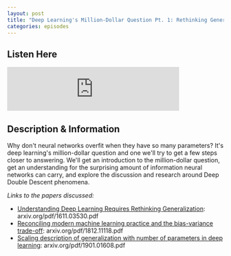 ```yaml
---
layout: post
title: "Deep Learning's Million-Dollar Question Pt. 1: Rethinking Generalization and Why We Should Care | Ep. 1"
categories: episodes
---
```


## Listen Here
<html>
  <iframe src="https://anchor.fm/andre-ye/embed/episodes/Deep-Learnings-Million-Dollar-Question-Pt--1-Rethinking-Generalization-and-Why-We-Care--Ep--1-eqa00d/a-a4iv72p" height="102px" width="400px" frameborder="0" scrolling="no"></iframe>
</html>

## Description & Information
Why don't neural networks overfit when they have so many parameters? It's deep learning's million-dollar question and one we'll try to get a few steps closer to answering. We'll get an introduction to the million-dollar question, get an understanding for the surprising amount of information neural networks can carry, and explore the discussion and research around Deep Double Descent phenomena.

*Links to the papers discussed:*
- <a href="https://arxiv.org/pdf/1611.03530.pdf">Understanding Deep Learning Requires Rethinking Generalization</a>: arxiv.org/pdf/1611.03530.pdf
- <a href="https://arxiv.org/pdf/1812.11118.pdf">Reconciling modern machine learning practice and the bias-variance trade-off</a>: arxiv.org/pdf/1812.11118.pdf
- <a href="https://arxiv.org/pdf/1901.01608.pdf">Scaling description of generalization with number of parameters in deep learning</a>: arxiv.org/pdf/1901.01608.pdf
